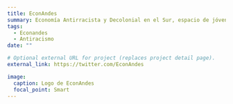 ```yaml
---
title: EconAndes
summary: Economía Antirracista y Decolonial en el Sur, espacio de jóvenes economistas dispuestxs a ampliar el debate académico y las políticas públicas.
tags:
  - Econandes
  - Antiracismo
date: ""

# Optional external URL for project (replaces project detail page).
external_link: https://twitter.com/EconAndes

image:
  caption: Logo de EconAndes
  focal_point: Smart
---
```

